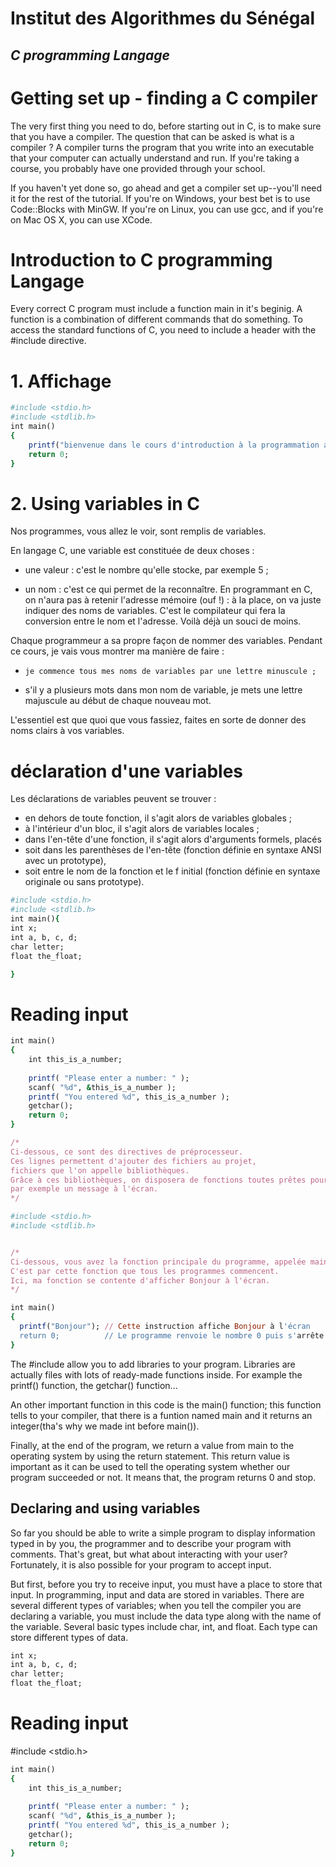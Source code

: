 
# Institut des Algorithmes du Sénégal
## _C programming Langage_

# Getting set up - finding a C compiler

The very first thing you need to do, before starting out in C, is to make sure that you have a compiler. The question that can be asked is what is a compiler ?
A compiler turns the program that you write into an executable that your computer can actually understand and run. If you're taking a course, you probably have one provided through your school.

If you haven't yet done so, go ahead and get a compiler set up--you'll need it for the rest of the tutorial. If you're on Windows, your best bet is to use Code::Blocks with MinGW. If you're on Linux, you can use gcc, and if you're on Mac OS X, you can use XCode.

# Introduction to C programming Langage

Every correct C program must include a function main in it's beginig. A function is a combination of different commands that do something.
To access the standard functions of C, you need to include a header with the #include directive. 

# 1. Affichage
```ruby
#include <stdio.h>
#include <stdlib.h>
int main()
{
    printf("bienvenue dans le cours d'introduction à la programmation avec c\n");
    return 0;
}
```


# 2. Using variables in C

Nos programmes, vous allez le voir, sont remplis de variables.

En langage C, une variable est constituée de deux choses : 

- une valeur : c'est le nombre qu'elle stocke, par exemple 5 ;

- un nom : c'est ce qui permet de la reconnaître. En programmant en C, on n'aura pas à retenir l'adresse mémoire (ouf !) : à la place, on va juste indiquer des noms de variables. C'est le compilateur qui fera la conversion entre le nom et l'adresse. Voilà déjà un souci de moins.


Chaque programmeur a sa propre façon de nommer des variables. Pendant ce cours, je vais vous montrer ma manière de faire :

-     je commence tous mes noms de variables par une lettre minuscule ;

- s'il y a plusieurs mots dans mon nom de variable, je mets une lettre majuscule au début de chaque nouveau mot.

L'essentiel est que quoi que vous fassiez, faites en sorte de donner des noms clairs à vos variables.

# déclaration d'une variables

Les déclarations de variables peuvent se trouver :

- en dehors de toute fonction, il s'agit alors de variables globales ;
- à l'intérieur d'un bloc, il s'agit alors de variables locales ;
- dans l'en-tête d'une fonction, il s'agit alors d'arguments formels, placés
- soit dans les parenthèses de l'en-tête (fonction définie en syntaxe ANSI avec un prototype),
- soit entre le nom de la fonction et le f initial (fonction définie en syntaxe originale ou sans prototype).



```ruby
#include <stdio.h>
#include <stdlib.h>
int main(){
int x;
int a, b, c, d;
char letter;
float the_float;

}
```

# Reading input
```ruby
int main()
{
    int this_is_a_number;
 
    printf( "Please enter a number: " );
    scanf( "%d", &this_is_a_number );
    printf( "You entered %d", this_is_a_number );
    getchar();
    return 0;
}
```









```ruby
/*
Ci-dessous, ce sont des directives de préprocesseur.
Ces lignes permettent d'ajouter des fichiers au projet, 
fichiers que l'on appelle bibliothèques.
Grâce à ces bibliothèques, on disposera de fonctions toutes prêtes pour afficher
par exemple un message à l'écran.
*/

#include <stdio.h>
#include <stdlib.h>


/*
Ci-dessous, vous avez la fonction principale du programme, appelée main.
C'est par cette fonction que tous les programmes commencent.
Ici, ma fonction se contente d'afficher Bonjour à l'écran.
*/

int main()
{
  printf("Bonjour"); // Cette instruction affiche Bonjour à l'écran
  return 0;          // Le programme renvoie le nombre 0 puis s'arrête
}
```
The #include allow you to add libraries to your program. Libraries are actually files with lots of ready-made functions inside. For example the printf() function, the getchar() function...

An other important function in this code is the main() function; this function tells to your compiler, that there is a funtion named main and it returns an integer(tha's why we made int before main()).

Finally, at the end of the program, we return a value from main to the operating system by using the return statement. This return value is important as it can be used to tell the operating system whether our program succeeded or not. It means that, the program returns 0 and stop.

## Declaring and using variables 

So far you should be able to write a simple program to display information typed in by you, the programmer and to describe your program with comments. That's great, but what about interacting with your user? Fortunately, it is also possible for your program to accept input.

But first, before you try to receive input, you must have a place to store that input. In programming, input and data are stored in variables. There are several different types of variables; when you tell the compiler you are declaring a variable, you must include the data type along with the name of the variable. Several basic types include char, int, and float. Each type can store different types of data.


```ruby
int x;
int a, b, c, d;
char letter;
float the_float;
```

# Reading input

#include <stdio.h>
 
```ruby
int main()
{
    int this_is_a_number;
 
    printf( "Please enter a number: " );
    scanf( "%d", &this_is_a_number );
    printf( "You entered %d", this_is_a_number );
    getchar();
    return 0;
}
```


